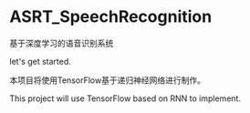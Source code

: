 # ASRT_SpeechRecognition
基于深度学习的语音识别系统

let's get started.

本项目将使用TensorFlow基于递归神经网络进行制作。

This project will use TensorFlow based on RNN to implement. 

